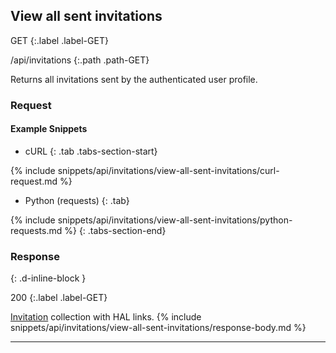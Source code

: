 ## View all sent invitations

GET
{:.label .label-GET}

/api/invitations
{:.path .path-GET}

Returns all invitations sent by the authenticated user profile.

### Request
#### Example Snippets
- cURL
{: .tab .tabs-section-start}

{% include snippets/api/invitations/view-all-sent-invitations/curl-request.md %}

- Python (requests)
{: .tab}

{% include snippets/api/invitations/view-all-sent-invitations/python-requests.md %}
{: .tabs-section-end}

### Response
{: .d-inline-block }

200
{:.label .label-GET}

[Invitation](#invitation) collection with HAL links.
{% include snippets/api/invitations/view-all-sent-invitations/response-body.md %}

---
